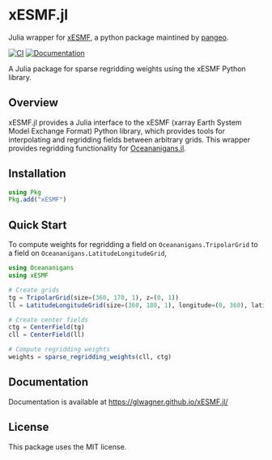 # xESMF.jl

Julia wrapper for [xESMF](https://github.com/pangeo-data/xESMF), a python package maintined by [pangeo](https://pangeo.io/).

[![CI](https://github.com/glwagner/xESMF.jl/actions/workflows/CI.yml/badge.svg)](https://github.com/glwagner/xESMF.jl/actions)
[![Documentation](https://github.com/glwagner/xESMF.jl/actions/workflows/documentation.yml/badge.svg)](https://glwagner.github.io/xESMF.jl/)

A Julia package for sparse regridding weights using the xESMF Python library.

## Overview

xESMF.jl provides a Julia interface to the xESMF (xarray Earth System Model Exchange Format) Python library, which provides tools for interpolating and regridding fields between arbitrary grids.
This wrapper provides regridding functionality for [Oceananigans.jl](https://github.com/CliMA/Oceananigans.jl).

## Installation

```julia
using Pkg
Pkg.add("xESMF")
```

## Quick Start

To compute weights for regridding a field on `Oceananigans.TripolarGrid`
to a field on `Oceananigans.LatitudeLongitudeGrid`,

```julia
using Oceananigans
using xESMF

# Create grids
tg = TripolarGrid(size=(360, 170, 1), z=(0, 1))
ll = LatitudeLongitudeGrid(size=(360, 180, 1), longitude=(0, 360), latitude=(-90, 90), z=(0, 1))

# Create center fields
ctg = CenterField(tg)
cll = CenterField(ll)

# Compute regridding weights
weights = sparse_regridding_weights(cll, ctg)
```

## Documentation

Documentation is available at https://glwagner.github.io/xESMF.jl/

## License

This package uses the MIT license.
